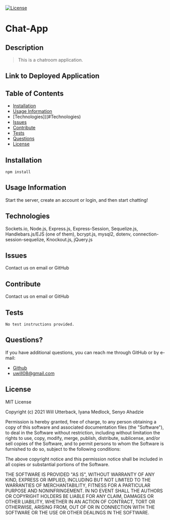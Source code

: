 
[![License](https://img.shields.io/badge/license-MIT-green)](http://choosealicense.com/licenses/mit/)
# Chat-App

## Description

> This is a chatroom application.

## Link to Deployed Application

## Table of Contents

- [Installation](#Installation)
- [Usage Information](#Usage-Information)
- [Technologies]((#Technologies)
- [Issues](#Issues)
- [Contribute](#Contribute)
- [Tests](#Tests)
- [Questions](#Questions)
- [License](#License)

## Installation

```
npm install
```

## Usage Information

Start the server, create an account or login, and then start chatting!


## Technologies

Sockets.io, Node.js, Express.js, Express-Session,  Sequelize.js, Handlebars.js/EJS (one of them), bcrypt.js, mysql2, dotenv, connection-session-sequelize, Knockout.js, jQuery.js

## Issues

Contact us on email or GitHub

## Contribute

Contact us on email or GitHub

## Tests

```
No test instructions provided.
```

## Questions?
If you have additional questions, you can reach me through GitHub or by e-mail:
* [Github](https://github.com/wjutterback)
* uwill08@gmail.com

## License

MIT License

Copyright (c) 2021 Will Utterback, Iyana Medlock, Senyo Ahadzie

Permission is hereby granted, free of charge, to any person obtaining a copy
of this software and associated documentation files (the "Software"), to deal
in the Software without restriction, including without limitation the rights
to use, copy, modify, merge, publish, distribute, sublicense, and/or sell
copies of the Software, and to permit persons to whom the Software is
furnished to do so, subject to the following conditions:

The above copyright notice and this permission notice shall be included in all
copies or substantial portions of the Software.

THE SOFTWARE IS PROVIDED "AS IS", WITHOUT WARRANTY OF ANY KIND, EXPRESS OR
IMPLIED, INCLUDING BUT NOT LIMITED TO THE WARRANTIES OF MERCHANTABILITY,
FITNESS FOR A PARTICULAR PURPOSE AND NONINFRINGEMENT. IN NO EVENT SHALL THE
AUTHORS OR COPYRIGHT HOLDERS BE LIABLE FOR ANY CLAIM, DAMAGES OR OTHER
LIABILITY, WHETHER IN AN ACTION OF CONTRACT, TORT OR OTHERWISE, ARISING FROM,
OUT OF OR IN CONNECTION WITH THE SOFTWARE OR THE USE OR OTHER DEALINGS IN THE
SOFTWARE.

